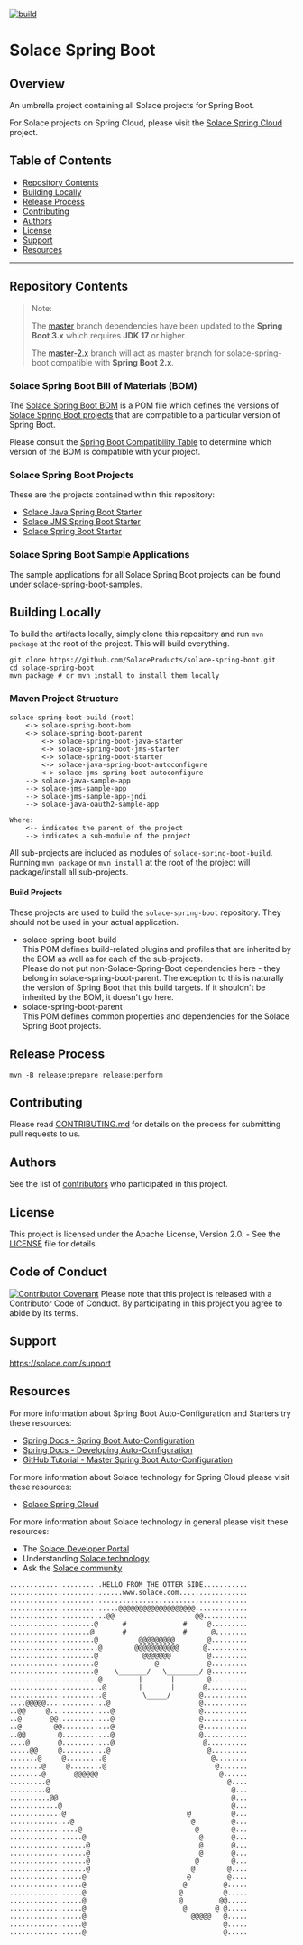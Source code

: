 [![build](https://github.com/SolaceProducts/solace-spring-boot/actions/workflows/build-test.yml/badge.svg)](https://github.com/SolaceProducts/solace-spring-boot/actions/workflows/build-test.yml)

# Solace Spring Boot

## Overview

An umbrella project containing all Solace projects for Spring Boot.

For Solace projects on Spring Cloud, please visit the [Solace Spring Cloud](//github.com/SolaceProducts/solace-spring-cloud) project.

## Table of Contents
* [Repository Contents](#repository-contents)
* [Building Locally](#building-locally)
* [Release Process](#release-process)
* [Contributing](#contributing)
* [Authors](#authors)
* [License](#license)
* [Support](#support)
* [Resources](#resources)

---

## Repository Contents

> Note:
> 
> The [master](//github.com/SolaceProducts/solace-spring-boot/tree/master) branch dependencies have been updated to the **Spring Boot 3.x** which requires **JDK 17** or higher.
>
> The [master-2.x](//github.com/SolaceProducts/solace-spring-boot/tree/master-2.x) branch will act as master branch for solace-spring-boot compatible with **Spring Boot 2.x**.


### Solace Spring Boot Bill of Materials (BOM)

The [Solace Spring Boot BOM](./solace-spring-boot-bom) is a POM file which defines the versions of [Solace Spring Boot projects](#solace-spring-boot-projects) that are compatible to a particular version of Spring Boot.

Please consult the [Spring Boot Compatibility Table](./solace-spring-boot-bom/README.md#spring-boot-version-compatibility) to determine which version of the BOM is compatible with your project. 

### Solace Spring Boot Projects

These are the projects contained within this repository:
* [Solace Java Spring Boot Starter](./solace-spring-boot-starters/solace-java-spring-boot-starter)
* [Solace JMS Spring Boot Starter](./solace-spring-boot-starters/solace-jms-spring-boot-starter)
* [Solace Spring Boot Starter](./solace-spring-boot-starters/solace-spring-boot-starter)

### Solace Spring Boot Sample Applications

The sample applications for all Solace Spring Boot projects can be found under [solace-spring-boot-samples](./solace-spring-boot-samples).

## Building Locally

To build the artifacts locally, simply clone this repository and run `mvn package` at the root of the project.
This will build everything.

```shell script
git clone https://github.com/SolaceProducts/solace-spring-boot.git
cd solace-spring-boot
mvn package # or mvn install to install them locally
```

### Maven Project Structure

```
solace-spring-boot-build (root)
    <-> solace-spring-boot-bom
    <-> solace-spring-boot-parent
        <-> solace-spring-boot-java-starter
        <-> solace-spring-boot-jms-starter
        <-> solace-spring-boot-starter
        <-> solace-java-spring-boot-autoconfigure
        <-> solace-jms-spring-boot-autoconfigure
    --> solace-java-sample-app
    --> solace-jms-sample-app
    --> solace-jms-sample-app-jndi
    --> solace-java-oauth2-sample-app

Where:
    <-- indicates the parent of the project
    --> indicates a sub-module of the project
```

All sub-projects are included as modules of `solace-spring-boot-build`. Running `mvn package` or `mvn install` at the root of the project will package/install all sub-projects.

#### Build Projects

These projects are used to build the `solace-spring-boot` repository. They should not be used in your actual application.

- solace-spring-boot-build  
This POM defines build-related plugins and profiles that are inherited by the BOM as well as for each of the sub-projects.  
Please do not put non-Solace-Spring-Boot dependencies here - they belong in solace-spring-boot-parent. The exception to this is naturally the version of Spring Boot that this build targets.
If it shouldn't be inherited by the BOM, it doesn't go here.
- solace-spring-boot-parent  
This POM defines common properties and dependencies for the Solace Spring Boot projects.

## Release Process

 ```shell script
 mvn -B release:prepare release:perform
 ```

## Contributing

Please read [CONTRIBUTING.md](CONTRIBUTING.md) for details on the process for submitting pull requests to us.

## Authors

See the list of [contributors](//github.com/SolaceProducts/solace-spring-boot/graphs/contributors) who participated in this project.

## License

This project is licensed under the Apache License, Version 2.0. - See the [LICENSE](LICENSE) file for details.

## Code of Conduct
[![Contributor Covenant](https://img.shields.io/badge/Contributor%20Covenant-v1.4%20adopted-ff69b4.svg)](CODE_OF_CONDUCT.md)
Please note that this project is released with a Contributor Code of Conduct. By participating in this project you agree to abide by its terms.

## Support

https://solace.com/support

## Resources

For more information about Spring Boot Auto-Configuration and Starters try these resources:
- [Spring Docs - Spring Boot Auto-Configuration](//docs.spring.io/autorepo/docs/spring-boot/current/reference/htmlsingle/#using-boot-auto-configuration)
- [Spring Docs - Developing Auto-Configuration](//docs.spring.io/autorepo/docs/spring-boot/current/reference/htmlsingle/#boot-features-developing-auto-configuration)
- [GitHub Tutorial - Master Spring Boot Auto-Configuration](//github.com/snicoll-demos/spring-boot-master-auto-configuration)



For more information about Solace technology for Spring Cloud please visit these resources:
- [Solace Spring Cloud](//github.com/SolaceProducts/solace-spring-cloud)

For more information about Solace technology in general please visit these resources:

- The [Solace Developer Portal](//dev.solace.com)
- Understanding [Solace technology](http://dev.solace.com/tech/)
- Ask the [Solace community](http://dev.solace.com/community/)

```
.......................HELLO FROM THE OTTER SIDE...........
............................www.solace.com.................
...........................................................
...........................@@@@@@@@@@@@@@@@@@@.............
........................@@                    @@...........
.....................@      #              #     @.........
....................@       #              #      @........
.....................@          @@@@@@@@@        @.........
......................@        @@@@@@@@@@@      @..........
.....................@           @@@@@@@         @.........
.....................@              @            @.........
.....................@    \_______/   \________/ @.........
......................@         |       |        @.........
.......................@        |       |       @..........
.......................@         \_____/       @...........
....@@@@@...............@                      @...........
..@@     @...............@                     @...........
..@       @@.............@                     @...........
..@        @@............@                     @...........
..@@        @............@                     @...........
....@       @............@                      @..........
.....@@     @...........@                        @.........
.......@     @.........@                          @........
........@     @........@                           @.......
........@       @@@@@@                              @......
.........@                                            @....
.........@                                             @...
..........@@                                           @...
............@                                          @...
.............@                              @          @...
...............@                             @         @...
.................@                            @        @...
..................@                            @       @...
...................@                           @       @...
...................@                           @       @...
...................@                          @        @...
...................@                         @        @....
..................@                         @         @....
..................@                        @         @.....
..................@                       @          @.....
..................@                       @         @@.....
..................@                        @       @ @.....
..................@                          @@@@@   @.....
..................@                                  @.....
..................@                                  @.....
```
